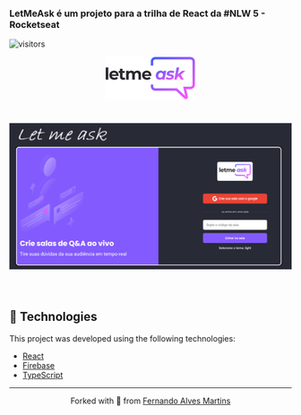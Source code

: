 ### LetMeAsk é um projeto para a trilha de React da #NLW 5 - Rocketseat

![visitors](https://visitor-badge.glitch.me/badge?page_id=je4npw.visitor-badge)

<p align="center">
  <img alt="Letmeask" src="https://raw.githubusercontent.com/ferferq/NLW-5/fe6bfbd2196558fe26af9df2aa13d2b8762c220c/logo.svg" width="160px">
</p>

<h1 align="center">
    <img alt="Letmeask" title="Letmeask" src="https://github.com/ferferq/NLW-5/blob/main/layout.png?raw=true" />
</h1>

<br>

## 🧪 Technologies

This project was developed using the following technologies:

- [React](https://reactjs.org)
- [Firebase](https://firebase.google.com/)
- [TypeScript](https://www.typescriptlang.org/)

---

<p align="center">Forked with 💜 from <a href="https://github.com/ferferq">Fernando Alves Martins</a></p>

